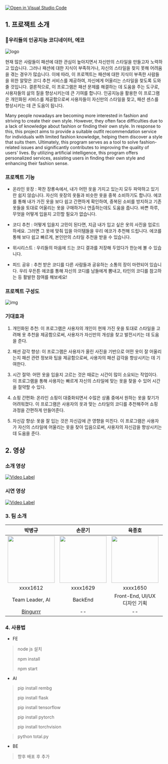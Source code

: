 [![Open in Visual Studio Code](https://classroom.github.com/assets/open-in-vscode-2e0aaae1b6195c2367325f4f02e2d04e9abb55f0b24a779b69b11b9e10269abc.svg)](https://classroom.github.com/online_ide?assignment_repo_id=10081352&assignment_repo_type=AssignmentRepo)
## 1. 프로잭트 소개

### 🤖우리들의 인공지능 코디네이터, 에코

![logo](https://user-images.githubusercontent.com/39684697/228563151-e887fbc1-b4a5-49a8-91f9-edfae858d107.png)

현재 많은 사람들이 패션에 대한 관심이 높아지면서 자신만의 스타일을 만들고자 노력하고 있습니다. 그러나 패션에 대한 지식이 부족하거나, 자신의 스타일을 찾지 못해 어려움을 겪는 경우가 많습니다. 이에 따라, 이 프로젝트는 패션에 대한 지식이 부족한 사람들을 위한 알맞은 코디 추천 서비스를 제공하여, 자신에게 어울리는 스타일을 찾도록 도와줄 것입니다. 결론적으로, 이 프로그램은 패션 문제를 해결하는 데 도움을 주는 도구로, 사용자들의 삶의 질을 향상시키는데 큰 기여를 합니다. 인공지능을 활용한 이 프로그램은 개인화된 서비스를 제공함으로써 사용자들이 자신만의 스타일을 찾고, 패션 센스를 향상시키는 데 큰 도움이 됩니다.

Many people nowadays are becoming more interested in fashion and striving to create their own style. However, they often face difficulties due to a lack of knowledge about fashion or finding their own style. In response to this, this project aims to provide a suitable outfit recommendation service for individuals with limited fashion knowledge, helping them discover a style that suits them. Ultimately, this program serves as a tool to solve fashion-related issues and significantly contributes to improving the quality of users' lives. By utilizing artificial intelligence, this program offers personalized services, assisting users in finding their own style and enhancing their fashion sense.




### 프로젝트 기능

- 온라인 옷장 : 꽉찬 장롱속에서, 내가 어떤 옷을 가지고 있는지 모두 파악하고 있기란 쉽지 않습니다. 자신의 옷장의 옷들과 비슷한 옷을 중복 소비하기도 합니다.  에코를 통해 내가 가진 옷을 보다 쉽고 간편하게 확인하여, 중복된 소비를 방지하고 기존 옷들을 토대로 어울리는 옷을 구매하거나 연출하는데도 도움을 줍니다. 바쁜 하루, 무엇을 어떻게 입을지 고민할 필요가 없습니다.

- 코디 추천 : 어떻게 입을지 고민이 된다면, 지금 내가 입고 싶은 옷의 사진을 업로드 하세요. 그러면 그 옷에 맞춰 입을 아이템들을 우리 에코가 추천해 드립니다. 에코를 통해 보다 쉽고 빠르게, 본인만의 스타일 추천을 받을 수 있습니다.

- 위시리스트 : 우리들의 마음에 드는 코디 결과를 저장해 두었다가 한눈에 볼 수 있습니다.

- 피드 공유 : 추천 받은 코디를 다른 사람들과 공유하는 소통의 장이 마련되어 있습니다. 우리 우든튼 에코를 통해 자신의 코디를 남들에게 뽐내고, 타인의 코디를 참고하는 등 활발한 참여를 해보세요!

### 프로젝트 구성도 



![img](https://user-images.githubusercontent.com/39543006/240625405-f7540a0d-60cf-4c40-8f33-eb72e2d0766f.png)



### 기대효과

1. 개인화된 추천: 이 프로그램은 사용자의 개인이 현재 가진 옷을 토대로 스타일을 고려해 옷 추천을 제공함으로써, 사용자가 자신만의 개성을 찾고 발전시키는 데 도움을 준다.

2. 패션 감각 향상: 이 프로그램은 사용자가 올린 사진을 기반으로 어떤 옷이 잘 어울리는지 패션 관련 정보와 팁을 제공함으로써, 사용자의 패션 감각을 향상시키는 데 기여한다.

3. 시간 절약: 어떤 옷을 입을지 고르는 것은 때로는 시간이 많이 소요되는 작업이다. 이 프로그램을 통해 사용자는 빠르게 자신의 스타일에 맞는 옷을 찾을 수 있어 시간을 절약할 수 있다.

4. 쇼핑 간편화: 온라인 쇼핑이 대중화되면서 수많은 상품 중에서 원하는 옷을 찾기가 어려워졌다. 이 프로그램은 사용자의 옷과 맞는 스타일의 코디를 추천해주어 쇼핑 과정을 간편하게 만들어준다.

5. 자신감 향상: 옷을 잘 입는 것은 자신감에 큰 영향을 미친다. 이 프로그램은 사용자가 자신의 스타일에 어울리는 옷을 찾아 입음으로써, 사용자의 자신감을 향상시키는 데 도움을 준다.


## 2. 영상


### 소개 영상 

[![Video Label](https://user-images.githubusercontent.com/39543006/240617380-12ac43df-39df-41ef-bbcf-b12dccfbdf16.png)](https://www.youtube.com/watch?v=JwrWO7jmpOc)

###  시연 영상


[![Video Label](https://user-images.githubusercontent.com/39543006/240619937-13e83a8c-60d1-46e0-b955-3ba4625caffb.png)](https://www.youtube.com/watch?v=0equyv7iduU)



### 3. 팀 소개

|박병규|손문기|육종호|김재민|
|:---:|:---:|:---:|:---:|
|<img width="150px" height="150px" src="https://avatars.githubusercontent.com/u/39543006?v=4">|<img width="150px" height="150px" src="https://user-images.githubusercontent.com/39684860/228559034-982cf6f3-403f-44d1-9995-523c69c939db.jpg">|<img width="150px" height="150px" src="https://user-images.githubusercontent.com/39684697/228556629-900760fa-ca27-4361-83bd-dde1c50f8208.jpeg">|<img width="150px" height="150px" src="https://user-images.githubusercontent.com/39516729/228560315-113e897b-68d4-4044-bba0-dfe2a4e2bd20.jpg">|--|
|xxxx1612|xxxx1629|xxxx1650|xxxx1592|
|Team Leader, AI|BackEnd|Front-End, UI/UX 디자인 기획|BackEnd|
|[Bingurrr](https://github.com/Bingurrr)|--|--|--|


### 4. 사용법



- FE

> node js  설치
> 
> npm install
> 
> npm start



- AI

> pip install rembg
> 
> pip install flask
> 
> pip install tensorflow
> 
> pip install pytorch
> 
> pip install torchvision

> python total.py



- BE

> 향후 배포 후 추가 
